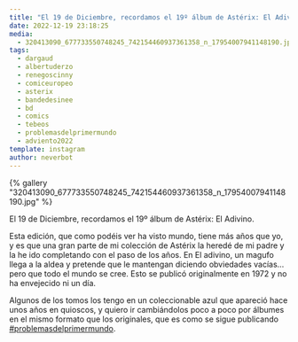 ```yaml
---
title: "El 19 de Diciembre, recordamos el 19º álbum de Astérix: El Adivino"
date: 2022-12-19 23:18:25
media: 
  - 320413090_677733550748245_742154460937361358_n_17954007941148190.jpg
tags: 
  - dargaud
  - albertuderzo
  - renegoscinny
  - comiceuropeo
  - asterix
  - bandedesinee
  - bd
  - comics
  - tebeos
  - problemasdelprimermundo
  - adviento2022
template: instagram
author: neverbot
---
```


{% gallery "320413090_677733550748245_742154460937361358_n_17954007941148190.jpg" %}

El 19 de Diciembre, recordamos el 19º álbum de Astérix: El Adivino.

Esta edición, que como podéis ver ha visto mundo, tiene más años que yo, y es que una gran parte de mi colección de Astérix la heredé de mi padre y la he ido completando con el paso de los años. En El adivino, un magufo llega a la aldea y pretende que le mantengan diciendo obviedades vacías... pero que todo el mundo se cree. Esto se publicó originalmente en 1972 y no ha envejecido ni un día.

Algunos de los tomos los tengo en un coleccionable azul que apareció hace unos años en quioscos, y quiero ir cambiándolos poco a poco por álbumes en el mismo formato que los originales, que es como se sigue publicando [#problemasdelprimermundo](/tags/problemasdelprimermundo).
